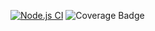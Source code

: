 [![Node.js CI](https://github.com/kaelsilva/head-first-typescript/actions/workflows/main.yml/badge.svg?branch=main)](https://github.com/kaelsilva/head-first-typescript/actions/workflows/main.yml) ![Coverage Badge](https://img.shields.io/endpoint?url=https://gist.githubusercontent.com/kaelsilva/429a66eb31b5bce249b96d02ea49cbba/raw/head-first-typescript__pull_3.json)